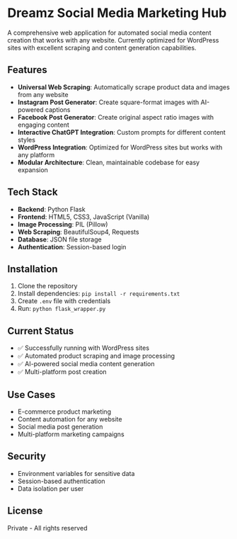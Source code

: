 # Dreamz Social Media Marketing Hub

A comprehensive web application for automated social media content creation that works with any website. Currently optimized for WordPress sites with excellent scraping and content generation capabilities.

## Features

- **Universal Web Scraping**: Automatically scrape product data and images from any website
- **Instagram Post Generator**: Create square-format images with AI-powered captions  
- **Facebook Post Generator**: Create original aspect ratio images with engaging content
- **Interactive ChatGPT Integration**: Custom prompts for different content styles
- **WordPress Integration**: Optimized for WordPress sites but works with any platform
- **Modular Architecture**: Clean, maintainable codebase for easy expansion

## Tech Stack

- **Backend**: Python Flask
- **Frontend**: HTML5, CSS3, JavaScript (Vanilla)
- **Image Processing**: PIL (Pillow)
- **Web Scraping**: BeautifulSoup4, Requests
- **Database**: JSON file storage
- **Authentication**: Session-based login

## Installation

1. Clone the repository
2. Install dependencies: `pip install -r requirements.txt`
3. Create `.env` file with credentials
4. Run: `python flask_wrapper.py`

## Current Status

- ✅ Successfully running with WordPress sites
- ✅ Automated product scraping and image processing
- ✅ AI-powered social media content generation
- ✅ Multi-platform post creation

## Use Cases

- E-commerce product marketing
- Content automation for any website
- Social media post generation
- Multi-platform marketing campaigns

## Security

- Environment variables for sensitive data
- Session-based authentication
- Data isolation per user

## License

Private - All rights reserved